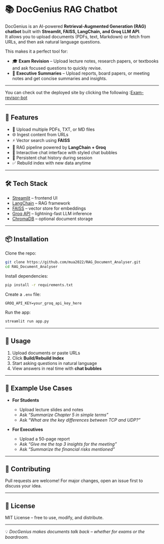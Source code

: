 # 📚 DocGenius RAG Chatbot  

DocGenius is an AI-powered **Retrieval-Augmented Generation (RAG) chatbot** built with **Streamlit, FAISS, LangChain, and Groq LLM API**.  
It allows you to upload documents (PDFs, text, Markdown) or fetch from URLs, and then ask natural language questions.  

This makes it a perfect tool for:  
- 🎓 **Exam Revision** – Upload lecture notes, research papers, or textbooks and ask focused questions to quickly revise.  
- 💼 **Executive Summaries** – Upload reports, board papers, or meeting notes and get concise summaries and insights.  

---
You can check out the deployed site by clicking the following :[Exam-revisor-bot](https://exam-revisor-bot-abqkojew7o64xpwhls3c85.streamlit.app/)

---

## 🚀 Features  

- 📂 Upload multiple PDFs, TXT, or MD files  
- 🌐 Ingest content from URLs  
- ⚡ Vector search using **FAISS**  
- 🧠 RAG pipeline powered by **LangChain + Groq**  
- 💬 Interactive chat interface with styled chat bubbles  
- 📜 Persistent chat history during session  
- ✅ Rebuild index with new data anytime  

---

## 🛠️ Tech Stack  

- [Streamlit](https://streamlit.io/) – frontend UI  
- [LangChain](https://www.langchain.com/) – RAG framework  
- [FAISS](https://faiss.ai/) – vector store for embeddings  
- [Groq API](https://groq.com/) – lightning-fast LLM inference  
- [ChromaDB](https://www.trychroma.com/) – optional document storage  

---

## 📦 Installation  

Clone the repo:
```bash
git clone https://github.com/mua2022/RAG_Document_Analyser.git
cd RAG_Document_Analyser
```

Install dependencies:
```bash
pip install -r requirements.txt
```

Create a `.env` file:
```env
GROQ_API_KEY=your_groq_api_key_here
```

Run the app:
```bash
streamlit run app.py
```

---

## 🎯 Usage  

1. Upload documents or paste URLs  
2. Click **Build/Rebuild Index**  
3. Start asking questions in natural language  
4. View answers in real time with **chat bubbles**  

---

## 📌 Example Use Cases  

- **For Students**  
  - Upload lecture slides and notes  
  - Ask *“Summarize Chapter 5 in simple terms”*  
  - Ask *“What are the key differences between TCP and UDP?”*  

- **For Executives**  
  - Upload a 50-page report  
  - Ask *“Give me the top 3 insights for the meeting”*  
  - Ask *“Summarize the financial risks mentioned”*  

---

## 🤝 Contributing  

Pull requests are welcome! For major changes, open an issue first to discuss your idea.  

---

## 📜 License  

MIT License – free to use, modify, and distribute.  

---

💡 *DocGenius makes documents talk back – whether for exams or the boardroom.*  
